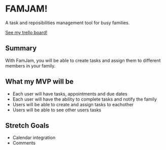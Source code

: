 # FAMJAM! 
A task and reposibilities management tool for busy families.

[See my trello board!](trello.com/b/uXURcotB)

## Summary 
With FamJam, you will be able to create tasks and assign them to different members in your family.

## What my MVP will be
- Each user will have tasks, appointments and due dates
- Each user will have the ability to complete tasks and notify the family
- Users will be able to create and assign tasks to eachother
- Users will be able to see other users tasks

## Stretch Goals
- Calendar integration
- Comments
